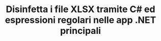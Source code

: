 ---
############################# Static ############################
layout: "auto-gen-gist"
draft: false
path: "it/redaction/net/regex/xlsx"
otherformats: CSV DOC DOCM DOCX DOT DOTM DOTX PDF POT POTM PPS PPSM PPSX PPT PPTM PPTX RTF XLS XLSM XLT XLTM XLTX  

############################# Head ############################
head_title: "Oscura documenti XLSX utilizzando espressioni regolari tramite .NET Core"
head_description: "Elimina le informazioni riservate utilizzando espressioni regolari da documenti di diversi formati"

############################# Header ############################
title: "Disinfetta i file XLSX tramite C# ed espressioni regolari nelle app .NET principali"
description: "Trova e rimuovi informazioni riservate da documenti, fogli di lavoro e presentazioni Office e OpenOffice nonché XLSX su Windows, Linux e macOS"

################### SubMenu/Download Button #####################
submenu:
    enable: true

############################# About ############################
about:
    enable: true
    title: "Redazione del testo del documento per l'API .NET"
    content: |
        Un'unica interfaccia indipendente dal formato per la sanificazione delle informazioni riservate e classificate dai documenti e dalle immagini PDF, Word, Excel, PowerPoint, inclusa la possibilità di modificare i metadati e rimuovere i commenti. Con lo strumento GroupDocs.Redaction for .NET puoi eliminare le informazioni classificate e salvare il documento redatto in PDF, trasformando tutte le pagine in immagini raster o mantenendo il documento nel suo formato originale per ulteriori modifiche.

############################# Steps ############################
steps:
    enable: true
    title_left: "Oscura il testo da XLSX utilizzando le espressioni regolari tramite C#"
    content_left: |
        [GroupDocs.Redaction](it//redaction/net/) consente agli sviluppatori .NET di utilizzare tutta la forza delle espressioni regolari per redigere il file XLSX con pochi semplici passaggi.

        *   Crea un'istanza della classe [Redactor](https://apireference.groupdocs.com/redaction/net/groupdocs.redaction/redactor) e carica il file XLSX
        *   Crea un'istanza della classe [RegexRedaction](https://apireference.groupdocs.com/redaction/net/groupdocs.redaction.redactions/regexredaction) per trovare e sostituire il testo
        *   Richiama il metodo [Redactor.Apply](https://apireference.groupdocs.com/redaction/net/groupdocs.redaction/redactor/methods/apply/index) con oggetto di RegexRedaction
        
    title_right: "Inizia con l'API Redaction"
    content_right: |
        Installa dalla riga di comando come ```nuget install GroupDocs.Redaction``` o tramite Package Manager Console di Visual Studio con ```Install-Package GroupDocs.Redaction```. 
        In alternativa, scarica il programma di installazione MSI offline o le DLL in un file ZIP da [download](https://downloads.groupdocs.com/redaction/net) e fai riferimento a esso manualmente nel tuo progetto.  
        
    code: |
        ```cs
        using (Redactor redactor = new Redactor(@"sample.xlsx"))
        {
        	redactor.Apply(new RegexRedaction("\\d{2}\\s*\\d{2}[^\\d]*\\d{6}", new ReplacementOptions(System.Drawing.Color.Blue)));
        	redactor.Save();
        }
        ```

############################# Demos ############################
demos:
    enable: true
############################# About Formats ############################
about_formats:
    enable: true
############################# More Formats ############################
more_formats:
    enable: true

############################# Back to top ###############################
back_to_top:
    enable: true
---
